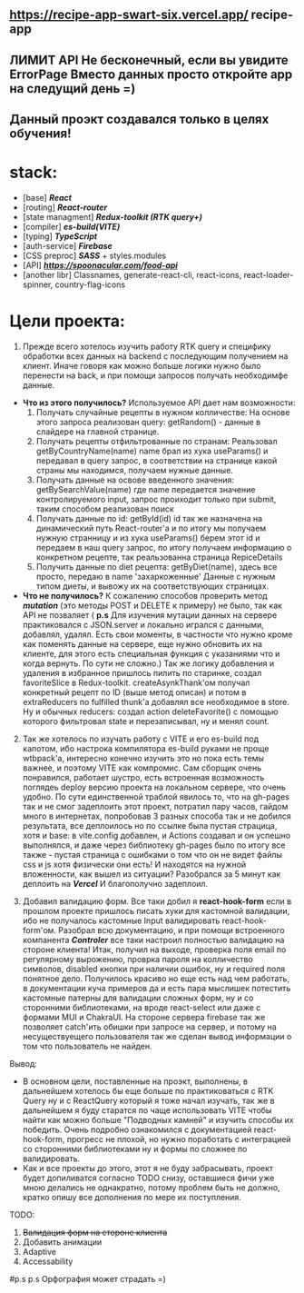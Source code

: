 ## https://recipe-app-swart-six.vercel.app/  recipe-app 
## ЛИМИТ API Не бесконечный, если вы увидите ErrorPage Вместо данных просто откройте app на следущий день =)
## Данный проэкт создавался только в целях обучения!

# stack: 
- [base] ***React***
- [routing] ***React-router*** 
- [state managment] ***Redux-toolkit (RTK query+)*** 
- [compiler] ***es-build(VITE)***
- [typing] ***TypeScript***
- [auth-service] ***Firebase***
- [CSS preproc] ***SASS*** + styles.modules
- [API] ***https://spoonacular.com/food-api***
- [another libr] Classnames, generate-react-cli, react-icons, react-loader-spinner, country-flag-icons 

# Цели проекта: 
1. Прежде всего хотелось изучить работу RTK query и специфику обработки всех данных на backend с последующим получением на клиент.
Иначе говоря как можно больше логики нужно было перенести на back, и при помощи запросов получать необходимфе данные. 
- **Что из этого получилось?** Используемое API дает нам возможности:
  1. Получать случайные рецепты в нужном колличестве: На основе этого запроса реализован query: getRandom() - данные в слайдере на главной странице.
  2. Получать рецепты отфильтрованные по странам: Реальзовал getByCountryName(name) name брал из хука useParams() и передавал в query запрос, 
  в соответствии на странице какой страны мы находимся, получаем нужные данные.
  3. Получать данные на освове введенного значения: getBySearchValue(name) где name передается значение контролируемого input, запрос проиходит только при submit,
  таким способом реализован поиск
  4. Получать данные по id: getById(id) id так же назначена на динамический путь React-router'a и по итогу мы получаем нужную странницу и из хука useParams() 
  берем  этот id и передаем в наш query запрос, по итогу получаем информацию о конкретном рецепте, так реальзованна страница RepiceDetails
  5. Получить  данные по diet рецепта: getByDiet(name), здесь все просто, передаю в name 'захаркоженные' Данные с нужным типом диеты, и вывожу их на соответствующих
  страницах.
- **Что не получилось?** К сожалению способов проверить метод ***mutation*** (это методы POST и DELETE к примеру) не было, так как API не позваляет
 ( **p.s** Для изучения мутации данных на сервере практиковался с JSON.server и локально игрался с данными, добавлял, удалял. Есть свои моменты, в частности что нужно
  кроме как поменять данные на сервере, еще нужно обновить их на клиенте, для этого есть специальная функция с указаниями что и когда вернуть. По сути не сложно.) 
  Так же логику добавления и удаления в избранное пришлось пилить по старинке, создал favoriteSlice в Redux-toolkit. createAsynkThank'ом получал конкретный рецепт по     ID (выше метод описан) и потом в extraReducers по fulfilled thunk'a добавлял все необходимое в store. Ну и обычных reducers: создал action deleteFavorite()
  c помощью которого фильтровал state и перезаписывал, ну и менял сount. 

2. Так же хотелось по изучать работу с VITE и его es-build под капотом, ибо настрока компилятора es-build руками не проще wtbpack'а, интересно конечно изучить это но пока есть темы важнее, и поэтому VITE как компромис. Сам сборщик очень понравился, работает шустро, есть встроенная возможность поглядеь deploy версию проекта на локальном сервере, что очень удобно. По сути единственной траблой явилось то, что на gh-pages так и не смог задеплоить этот проект, потратил пару часов, гайдом много в интернетах, попробовав 3 разных способа так и не добился результата, все деплоилось но по ссылке была пустая страцица, хотя и base: в vite.config добавлен, и Actions создавал и он успешно выполнялся, и даже через библиотеку gh-pages было по итогу все также - пустая страница с ошибками о том что он не видет файлы css и js хотя физически они есть! И находятся на нужной вложенности, как вышел из ситуации? Разобрался за 5 минут как деплоить на ***Vercel*** И благополучно задеплоил.

3. Добавил валидацию форм. Все таки добил я **react-hook-form** если в прошлом проекте пришлось писать хуки для кастомной валидации, ибо не получалось кастомные Input 
валидировать react-hook-form'ом. Разобрал всю документацию, и при помощи встроенного компанента ***Controler*** все таки настроил полностью валидацию на стороне клиента! Итак, получил на выходе, проверка поля email по регулярному вырожению, проврка пароля на колличество символов, disabled кнопки при наличии ошибок, ну и required поля понятное дело. Получилось красиво но еще есть над чем работать, в документации куча примеров да и есть пара мыслишек потестить кастомные патерны для валидации сложных форм, ну и со сторонними библиотеками, на вроде react-select или даже с формами MUI и ChakraUI. На стороне сервера firebase так же позволяет catch'ить обишки при запросе на сервер, и потому на несуществуещего пользователя так же сделан вывод информации о том что пользователь не найден.

Вывод:
- В основном цели, поставленные на проэкт, выполнены, в дальнейшем хотелось бы еще больше по практиковаться с RTK Query ну и c ReactQuery который я тоже начал изучать, так же в дальнейшем я буду старатся по чаще использовать VITE чтобы найти как можно больше "Подводных камней" и изучить способы их победить. Очень подробно ознакомился с документацией react-hook-form, прогресс не плохой, но нужно поработать с интеграцией со сторонними библиотеками ну и формы по сложнее по валидировать. 
- Как и все проекты до этого, этот я не буду забрасывать, проект будет допиливатся согласно TODO снизу, оставшиеся фичи уже мною делались не однакратно, потому проблем быть не должно, кратко опишу все дополнения по мере их поступления. 

TODO:
1. ~~Валидация форм на стороне клиента~~
2. Добавить анимации
3. Adaptive
4. Accessability


#p.s p.s Орфография может страдать =)

